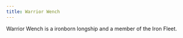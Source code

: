 ```yaml
---
title: Warrior Wench
---
```


Warrior Wench is a ironborn longship and a member of the Iron Fleet.


